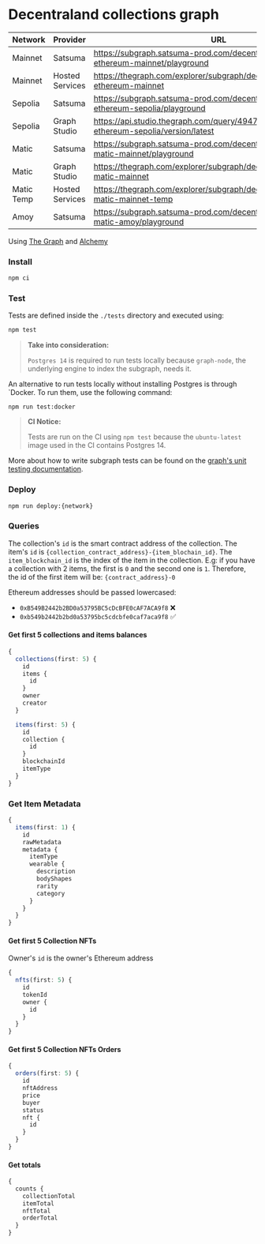 # Decentraland collections graph

| Network    | Provider        | URL                                                                                     | Current                                        | Previous                                       |
| ---------- | --------------- | --------------------------------------------------------------------------------------- | ---------------------------------------------- | ---------------------------------------------- |
| Mainnet    | Satsuma         | https://subgraph.satsuma-prod.com/decentraland/collections-ethereum-mainnet/playground  | QmUB93QwfnCHoivBT46XVKUN58hCwioVmJTtwYbekQTjAg | QmXd2SSKpMa9Z4igqbGwr6vSvA7rgxRUFmYipgNFBbnMHN |
| Mainnet    | Hosted Services | https://thegraph.com/explorer/subgraph/decentraland/collections-ethereum-mainnet        | QmQVuFfc5quYrG7t4jVPRTNXjBWhPrqVtwwKkGrWoqnSHw | Qmf4SMTepdDoFh1ozcaAUMieGF83tnNa2G2Jr4KkH5jPRA |
| Sepolia    | Satsuma         | https://subgraph.satsuma-prod.com/decentraland/collections-ethereum-sepolia/playground  | Qme5ou2ivyxTsosbmK5W5RWzpNmtDZFSqpGzDxpJUrdbhj | QmSYyRTthY69mSHxkAY6ym3beCWQr97NwecWdpxjiHypKh |
| Sepolia    | Graph Studio    | https://api.studio.thegraph.com/query/49472/collections-ethereum-sepolia/version/latest | QmSYyRTthY69mSHxkAY6ym3beCWQr97NwecWdpxjiHypKh | QmWQZiMSV5AnUPN34NFmAYtxGntxewMUUwuS9r5vBpc5Ys |
| Matic      | Satsuma         | https://subgraph.satsuma-prod.com/decentraland/collections-matic-mainnet/playground     | QmQFB7Li2kPn51FisuV4UtVhyyyQ1wAkmnkoXKjYrLMCBP | QmTmqmgdZ58JRp5N7nKj2XiE4b6R2HjsPNeMmbtU92Uc2x |
| Matic      | Graph Studio    | https://thegraph.com/explorer/subgraph/decentraland/collections-matic-mainnet           | Qmddr5gN7TY67SVZQzqGKSgwz3boofKdcnDD7QxSopraHV | QmTNHaULmSpzSsaMnFvUDqSpHUw7o5hGS7oGxj5hQo8pwX |
| Matic Temp | Hosted Services | https://thegraph.com/explorer/subgraph/decentraland/collections-matic-mainnet-temp      | QmTKztw187jUHZ33S2pndtyo68K462XwewcvMVAVH7mwZR | Qmf3igvJs24gozdwCwnDyPNz9DEBQMPQRFmEhUzEvgxZSq |
| Amoy       | Satsuma         | https://subgraph.satsuma-prod.com/decentraland/collections-matic-amoy/playground        | QmTcuNd9C76Wj5L7tMA2Vm2d1WRxm5ME8Jf4uKPZgGC788 | Qmd3Fxkiv9gWH87sWiNDaagU61mns77MizCMoKNDmhqbhK |

Using [The Graph](https://thegraph.com) and [Alchemy](https://www.alchemy.com/)

### Install

```bash
npm ci
```

### Test

Tests are defined inside the `./tests` directory and executed using:

```bash
npm test
```

> **Take into consideration:**
>
> `Postgres 14` is required to run tests locally because `graph-node`, the underlying engine to index the subgraph, needs it.

An alternative to run tests locally without installing Postgres is through `Docker. To run them, use the following command:

```
npm run test:docker
```

> **CI Notice:**
>
> Tests are run on the CI using `npm test` because the `ubuntu-latest` image used in the CI contains Postgres 14.

More about how to write subgraph tests can be found on the [graph's unit testing documentation](https://thegraph.com/docs/en/developing/unit-testing-framework/).

### Deploy

```bash
npm run deploy:{network}
```

### Queries

The collection's `id` is the smart contract address of the collection.
The item's `id` is `{collection_contract_address}-{item_blochain_id}`. The `item_blockchain_id` is the index of the item in the collection. E.g: if you have a collection with 2 items, the first is `0` and the second one is `1`. Therefore, the id of the first item will be: `{contract_address}-0`

Ethereum addresses should be passed lowercased:

- `0xB549B2442b2BD0a53795BC5cDcBFE0cAF7ACA9f8` ❌
- `0xb549b2442b2bd0a53795bc5cdcbfe0caf7aca9f8` ✅

#### Get first 5 collections and items balances

```typescript
{
  collections(first: 5) {
    id
    items {
      id
    }
    owner
    creator
  }

  items(first: 5) {
    id
    collection {
      id
    }
    blockchainId
    itemType
  }
}
```

### Get Item Metadata

```typescript
{
  items(first: 1) {
    id
    rawMetadata
    metadata {
      itemType
      wearable {
        description
        bodyShapes
        rarity
        category
      }
    }
  }
}
```

#### Get first 5 Collection NFTs

Owner's `id` is the owner's Ethereum address

```typescript
{
  nfts(first: 5) {
    id
    tokenId
    owner {
      id
    }
  }
}
```

#### Get first 5 Collection NFTs Orders

```typescript
{
  orders(first: 5) {
    id
    nftAddress
    price
    buyer
    status
    nft {
      id
    }
  }
}
```

#### Get totals

```typescript
{
  counts {
    collectionTotal
    itemTotal
    nftTotal
    orderTotal
  }
}
```
